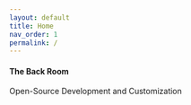 ```yaml
---
layout: default
title: Home
nav_order: 1
permalink: /
---
```


<h4>The Back Room</h4>
<p class="text-delta">Open-Source Development and Customization</p>
